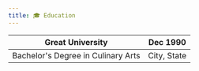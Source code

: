 ```yaml
---
title: 🎓 Education
---
```

| **Great University** | Dec 1990       |
|-|-|
| Bachelor's Degree in Culinary Arts | City, State |